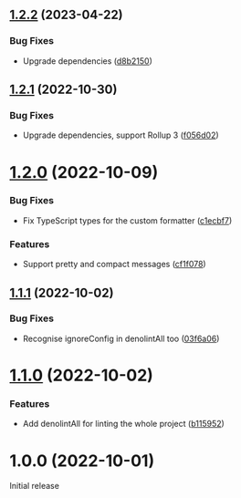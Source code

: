 ## [1.2.2](https://github.com/prantlf/rollup-plugin-denolint/compare/v1.2.1...v1.2.2) (2023-04-22)


### Bug Fixes

* Upgrade dependencies ([d8b2150](https://github.com/prantlf/rollup-plugin-denolint/commit/d8b215075a358cd6252b62a7ec9de8600058f382))

## [1.2.1](https://github.com/prantlf/rollup-plugin-denolint/compare/v1.2.0...v1.2.1) (2022-10-30)


### Bug Fixes

* Upgrade dependencies, support Rollup 3 ([f056d02](https://github.com/prantlf/rollup-plugin-denolint/commit/f056d02b4d2f64a188b0f6530d026b980820a950))

# [1.2.0](https://github.com/prantlf/rollup-plugin-denolint/compare/v1.1.1...v1.2.0) (2022-10-09)


### Bug Fixes

* Fix TypeScript types for the custom formatter ([c1ecbf7](https://github.com/prantlf/rollup-plugin-denolint/commit/c1ecbf7473bd3271eaab30373859bce439944f90))


### Features

* Support pretty and compact messages ([cf1f078](https://github.com/prantlf/rollup-plugin-denolint/commit/cf1f078820bb03cbd2207b323d6c30667bf0d4c3))

## [1.1.1](https://github.com/prantlf/rollup-plugin-denolint/compare/v1.1.0...v1.1.1) (2022-10-02)


### Bug Fixes

* Recognise ignoreConfig in denolintAll too ([03f6a06](https://github.com/prantlf/rollup-plugin-denolint/commit/03f6a0686ec414e18ebdf8daac21bbb76cbd6fdd))

# [1.1.0](https://github.com/prantlf/rollup-plugin-denolint/compare/v1.0.0...v1.1.0) (2022-10-02)


### Features

* Add denolintAll for linting the whole project ([b115952](https://github.com/prantlf/rollup-plugin-denolint/commit/b115952382871b94a1252943854fc7ee8baf029e))

# 1.0.0 (2022-10-01)

Initial release
